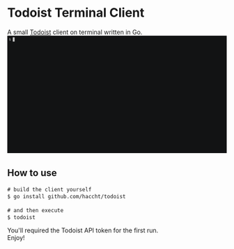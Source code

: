 # Todoist Terminal Client

A small [Todoist](https://todoist.com) client on terminal written in Go.
![screencast](screencast.gif)


## How to use

```
# build the client yourself
$ go install github.com/haccht/todoist

# and then execute
$ todoist
```

You'll required the Todoist API token for the first run.  
Enjoy!
